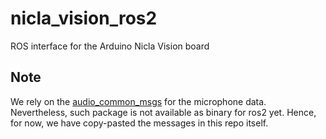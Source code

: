 # nicla_vision_ros2
ROS interface for the Arduino Nicla Vision board

## Note
We rely on the [audio_common_msgs](https://github.com/ros-drivers/audio_common/tree/master/audio_common_msgs) for the microphone data. Nevertheless, such package is not available as binary for ros2 yet. Hence, for now, we have copy-pasted the messages in this repo itself.
